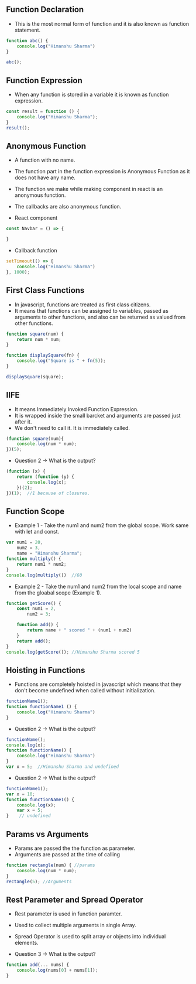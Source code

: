 ## Function Declaration
- This is the most normal form of function and it is also known as function statement.
```javascript
function abc() {
    console.log("Himanshu Sharma")
}

abc();
```

## Function Expression
- When any function is stored in a variable it is known as function expression.
```javascript
const result = function () {
    console.log("Himanshu Sharma");
}
result();
```

## Anonymous Function
- A function with no name.
- The function part in the function expression is Anonymous Function as it does not have any name. 
- The function we make while making component in react is an anonymous function. 
- The callbacks are also anonymous function. 


- React component
```javascript
const Navbar = () => {

}
```
- Callback function
```javascript
setTimeout(() => {
    console.log("Himanshu Sharma")
}, 1000);
```

## First Class Functions
- In javascript, functions are treated as first class citizens.
- It means that functions can be assigned to variables, passed as arguments to other functions, and also can be returned as valued from other functions.

```javascript
function square(num) {
    return num * num;
}

function displaySquare(fn) {
    console.log("Square is " + fn(5));
}

displaySquare(square);
```

## IIFE
- It means Immediately Invoked Function Expression.
- It is wrapped inside the small barcket and arguments are passed just after it.
- We don't need to call it. It is immediately called.
```javascript
(function square(num){
    console.log(num * num);
})(5);
```

- Question 2 -> What is the output?

```javascript
(function (x) {
    return (function (y) {
        console.log(x);
    })(2);
})(1);  //1 because of closures.
``` 

## Function Scope
- Example 1 - Take the num1 and num2 from the global scope. Work same with let and const.
```javascript
var num1 = 20,
    num2 = 3,
    name = "Himanshu Sharma";
function multiply() {
    return num1 * num2; 
}
console.log(multiply())  //60
```

- Example 2 - Take the num1 and num2 from the local scope and name from the gloabal scope (Example 1).
```javascript
function getScore() {
    const num1 = 2,
        num2 = 3;

    function add() {
        return name + " scored " + (num1 + num2)
    }
    return add();
}
console.log(getScore()); //Himanshu Sharma scored 5
```

## Hoisting in Functions

- Functions are completely hoisted in javascript which means that they don't become undefined when called without initialization. 

```javascript
functionName1();
function functionName1 () {
    console.log("Himanshu Sharma")
}
```

- Question 2 -> What is the output?
```javascript
functionName();
console.log(x);
function functionName() {
    console.log("Himanshu Sharma")
}
var x = 5;  //Himanshu Sharma and undefined
```
- Question 2 -> What is the output?
```javascript
functionName1();
var x = 10;
function functionName1() {
    console.log(x);   
    var x = 5;
}    // undefined
```

## Params vs Arguments
- Params are passed the the function as parameter. 
- Arguments are passed at the time of calling 

```javascript
function rectangle(num) { //params
    console.log(num * num);
}
rectangle(5); //Arguments
```

## Rest Parameter and Spread Operator
- Rest parameter is used in function paramter.
- Used to collect multiple arguments in single Array.
- Spread Operator is used to split array or objects into individual elements.

- Question 3 -> What is the output?
```javascript
function add(... nums) {
    console.log(nums[0] + nums[1]);
}
```

